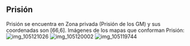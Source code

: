 ## Prisión
Prisión se encuentra en Zona privada (Prisión de los GM) y sus coordenadas son [66,6].
Imágenes de los mapas que conforman Prisión:
![img_105121026](https://media.discordapp.net/attachments/1115311447145193482/1115319068174586019/105121026.jpg)
![img_105120002](https://media.discordapp.net/attachments/1115311447145193482/1115319066329104414/105120002.jpg)
![img_105119744](https://media.discordapp.net/attachments/1115311447145193482/1115319064420691988/105119744.jpg)